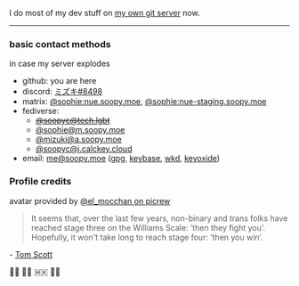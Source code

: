 I do most of my dev stuff on [my own git server](https://patchy.soopy.moe) now.
<hr>

### basic contact methods
in case my server explodes

- github: you are here
- discord: [ミズキ#8498](https://discord.com/users/397029587965575170)
- matrix: [@sophie:nue.soopy.moe](https://matrix.to/#/@sophie:nue.soopy.moe), [@sophie:nue-staging.soopy.moe](https://matrix.to/#/@sophie:nue-staging.soopy.moe)
- fediverse: 
  - ~~[@soopyc@tech.lgbt](https://tech.lgbt/@soopyc)~~ 
  - [@sophie@m.soopy.moe](https://m.soopy.moe/@sophie) 
  - [@mizuki@a.soopy.moe](https://a.soopy.moe/mizuki)
  - [@soopyc@i.calckey.cloud](https://i.calckey.cloud/@soopyc)
- email: me@soopy.moe ([gpg](https://github.com/soopyc/soopyc/raw/master/id_ed25519.pub), [keybase](https://keybase.io/kcomain), [wkd](https://openpgpkey.soopy.moe/.well-known/openpgpkey/soopy.moe/hu/s8y7oh5xrdpu9psba3i5ntk64ohouhga?l=me
), [keyoxide](https://keyoxide.org/hkp/me%40soopy.moe))

### Profile credits
avatar provided by [@el_mocchan on picrew](https://picrew.me/en/image_maker/1497656)

> It seems that, over the last few years, non-binary and trans folks have reached stage three on the Williams Scale: 
> ‘then they fight you’. Hopefully, it won't take long to reach stage four: ‘then you win’.

\- [Tom Scott](https://www.tomscott.com/gender-neutral-pronouns/)

🏳️‍🌈 🏳️‍⚧️ 🇭🇰 💙💛
